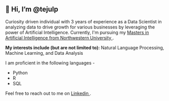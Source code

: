 <h2>👋 Hi, I’m @tejulp</h2>

<p> Curiosity driven individual with 3 years of experience as a Data Scientist in analyzing data to drive growth for various businesses by leveraging the power of Artificial Intelligence. Currently, I'm pursuing my <a href="https://www.mccormick.northwestern.edu/artificial-intelligence/" target="_blank"> Masters in Artificial Intelligence from Northwestern University </a>.
<p> <b> My interests include (but are not limited to):</b> Natural Language Processing, Machine Learning, and Data Analysis</p>
<p> I am proficient in the following languages - </p>
  <ul>
    <li>Python</li>
    <li>R</li>
    <li>SQL</li>
  </ul>
  
Feel free to reach out to me on <a href="https://www.linkedin.com/in/tejulpandit/" target="_blank"> Linkedin </a>.


<!---
tejulp/tejulp is a ✨ special ✨ repository because its `README.md` (this file) appears on your GitHub profile.
You can click the Preview link to take a look at your changes.
--->
